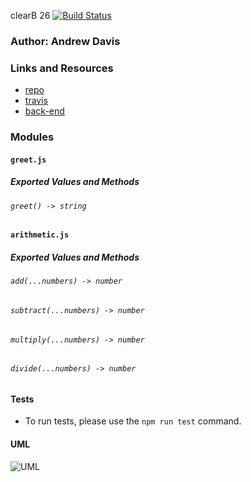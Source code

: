
clearB 26
[![Build Status](https://travis-ci.org/vladimirsan/cf-travis-deployment.svg?branch=master)](https://travis-ci.org/vladimirsan/cf-travis-deployment)

### Author: Andrew Davis

### Links and Resources
* [repo](https://github.com)
* [travis](https://travis-ci.com/vladimirsan/401n12-lab0)
* [back-end](https://lab0-401n12.herokuapp.com/)

### Modules
#### `greet.js`
##### Exported Values and Methods

###### `greet() -> string`

#### `arithmetic.js`
##### Exported Values and Methods

###### `add(...numbers) -> number`
###### `subtract(...numbers) -> number`
###### `multiply(...numbers) -> number`
###### `divide(...numbers) -> number`


#### Tests
* To run tests, please use the `npm run test` command.

#### UML
![UML](uml.png)

